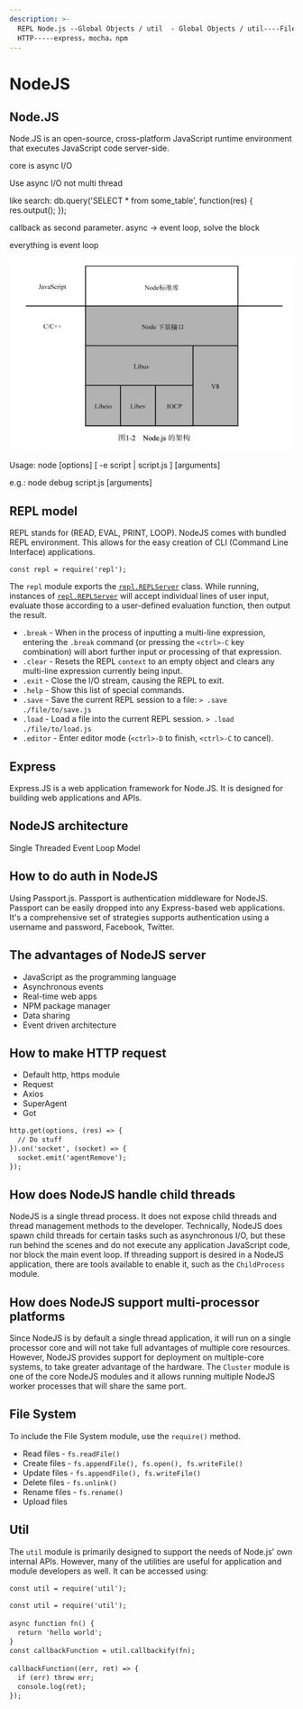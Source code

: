 ```yaml
---
description: >-
  REPL Node.js --Global Objects / util  - Global Objects / util----File System /
  HTTP-----express，mocha，npm
---
```


# NodeJS

## Node.JS

Node.JS is an open-source, cross-platform JavaScript runtime environment that executes JavaScript code server-side.

core is async I/O

Use async I/O not multi thread

like search:  db.query\('SELECT \* from some\_table', function\(res\) { res.output\(\); }\);

callback as second parameter. async -&gt; event loop, solve the block

everything is event loop

![](../.gitbook/assets/image%20%283%29.png)

Usage: node \[options\] \[ -e script \| script.js \] \[arguments\] 

e.g.: node debug script.js \[arguments\]

## REPL model

REPL stands for \(READ, EVAL, PRINT, LOOP\). NodeJS comes with bundled REPL environment. This allows for the easy creation of CLI \(Command Line Interface\) applications. 

```text
const repl = require('repl');
```

The `repl` module exports the [`repl.REPLServer`](https://nodejs.org/api/repl.html#repl_class_replserver) class. While running, instances of [`repl.REPLServer`](https://nodejs.org/api/repl.html#repl_class_replserver) will accept individual lines of user input, evaluate those according to a user-defined evaluation function, then output the result. 

* `.break` - When in the process of inputting a multi-line expression, entering the `.break` command \(or pressing the `<ctrl>-C` key combination\) will abort further input or processing of that expression.
* `.clear` - Resets the REPL `context` to an empty object and clears any multi-line expression currently being input.
* `.exit` - Close the I/O stream, causing the REPL to exit.
* `.help` - Show this list of special commands.
* `.save` - Save the current REPL session to a file: `> .save ./file/to/save.js`
* `.load` - Load a file into the current REPL session. `> .load ./file/to/load.js`
* `.editor` - Enter editor mode \(`<ctrl>-D` to finish, `<ctrl>-C` to cancel\).

## Express

Express.JS is a web application framework for Node.JS. It is designed for building web applications and APIs.

## NodeJS architecture 

Single Threaded Event Loop Model 

## How to do auth in NodeJS

Using Passport.js. Passport is authentication middleware for NodeJS. Passport can be easily dropped into any Express-based web applications. It's a comprehensive set of strategies supports authentication using a username and password, Facebook, Twitter. 

## The advantages of NodeJS server

* JavaScript as the programming language
* Asynchronous events
* Real-time web apps
* NPM package manager
* Data sharing
* Event driven architecture

## How to make HTTP request

* Default http, https module
* Request
* Axios
* SuperAgent
* Got

```text
http.get(options, (res) => {
  // Do stuff
}).on('socket', (socket) => {
  socket.emit('agentRemove');
});
```

## How does NodeJS handle child threads

NodeJS is a single thread process. It does not expose child threads and thread management methods to the developer. Technically, NodeJS does spawn child threads for certain tasks such as asynchronous I/O, but these run behind the scenes and do not execute any application JavaScript code, nor block the main event loop. If threading support is desired in a NodeJS application, there are tools available to enable it, such as the `ChildProcess` module. 

## How does NodeJS support multi-processor platforms

Since NodeJS is by default a single thread application, it will run on a single processor core and will not take full advantages of multiple core resources. However, NodeJS provides support for deployment on multiple-core systems, to take greater advantage of the hardware. The `Cluster` module is one of the core NodeJS modules and it allows running multiple NodeJS worker processes that will share the same port. 

## File System

To include the File System module, use the `require()` method.

* Read files - `fs.readFile()`
* Create files - `fs.appendFile(), fs.open(), fs.writeFile()`
* Update files - `fs.appendFile(), fs.writeFile()`
* Delete files - `fs.unlink()`
* Rename files - `fs.rename()`
* Upload files



## Util

The `util` module is primarily designed to support the needs of Node.js' own internal APIs. However, many of the utilities are useful for application and module developers as well. It can be accessed using:

```text
const util = require('util');
```

```text
const util = require('util');

async function fn() {
  return 'hello world';
}
const callbackFunction = util.callbackify(fn);

callbackFunction((err, ret) => {
  if (err) throw err;
  console.log(ret);
});
```

